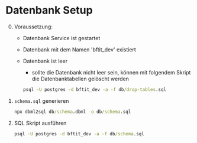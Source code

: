 # Datenbank Setup

0. Voraussetzung:
   - Datenbank Service ist gestartet
   - Datenbank mit dem Namen 'bftit_dev' existiert
   - Datenbank ist leer
     - sollte die Datenbank nicht leer sein, können mit folgendem Skript die Datenbanktabellen gelöscht werden
   
      ```cmd
      psql -U postgres -d bftit_dev -a -f db/drop-tables.sql
      ```

1. `schema.sql` generieren
   
   ```cmd
   npx dbml2sql db/schema.dbml -o db/schema.sql
   ```

2. SQL Skript ausführen

    ```cmd
    psql -U postgres -d bftit_dev -a -f db/schema.sql
    ```